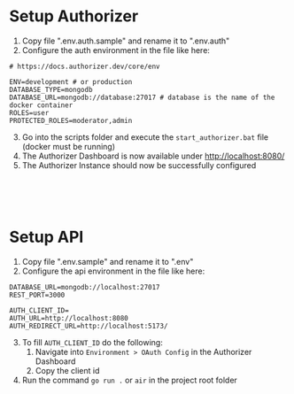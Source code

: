 # Setup Authorizer

1. Copy file ".env.auth.sample" and rename it to ".env.auth"
2. Configure the auth environment in the file like here:

```properties
# https://docs.authorizer.dev/core/env

ENV=development # or production
DATABASE_TYPE=mongodb
DATABASE_URL=mongodb://database:27017 # database is the name of the docker container
ROLES=user
PROTECTED_ROLES=moderator,admin
```

3. Go into the scripts folder and execute the `start_authorizer.bat` file (docker must be running)
4. The Authorizer Dashboard is now available under <http://localhost:8080/>
5. The Authorizer Instance should now be successfully configured

<br/>
<br/>
<br/>

# Setup API

1. Copy file ".env.sample" and rename it to ".env"
2. Configure the api environment in the file like here:

```properties
DATABASE_URL=mongodb://localhost:27017
REST_PORT=3000

AUTH_CLIENT_ID=
AUTH_URL=http://localhost:8080
AUTH_REDIRECT_URL=http://localhost:5173/
```

3. To fill `AUTH_CLIENT_ID` do the following:
   1. Navigate into `Environment > OAuth Config` in the Authorizer Dashboard
   2. Copy the client id
4. Run the command `go run .` or `air` in the project root folder